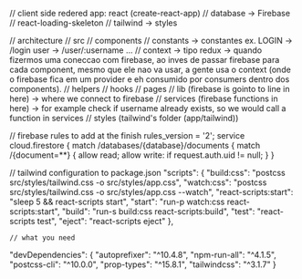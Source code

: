 
// client side redered app: react (create-react-app)
    // database -> Firebase
    // react-loading-skeleton
    // tailwind -> styles

// architecture
    // src
        // components
        // constants -> constantes ex. LOGIN -> /login  user -> /user/:username ...
        // context -> tipo redux -> quando fizermos uma coneccao com firebase, ao inves de passar firebase para cada component, mesmo que ele nao va usar, a gente usa o context (onde o firebase fica em um provider e eh consumido por consumers dentro dos components).
        // helpers
        // hooks
        // pages
        // lib (firebase is gointo to line in here) -> where we connect to firebase
        // services (firebase functions in here) -> for example check if username already exists, so we would call a function in services
        // styles (tailwind's folder (app/tailwind))


// firebase rules to add at the finish
    rules_version = '2';
    service cloud.firestore {
        match /databases/{database}/documents {
            match /{document=**} {
            allow read;
            allow write: if request.auth.uid != null;
        }
    }

// tailwind configuration to package.json
    "scripts": {
    "build:css": "postcss src/styles/tailwind.css -o src/styles/app.css",
    "watch:css": "postcss src/styles/tailwind.css -o src/styles/app.css --watch",
    "react-scripts:start": "sleep 5 && react-scripts start",
    "start": "run-p watch:css react-scripts:start",
    "build": "run-s build:css react-scripts:build",
    "test": "react-scripts test",
    "eject": "react-scripts eject"
  },

    // what you need
  "devDependencies": {
    "autoprefixer": "^10.4.8",
    "npm-run-all": "^4.1.5",
    "postcss-cli": "^10.0.0",
    "prop-types": "^15.8.1",
    "tailwindcss": "^3.1.7"
  }
